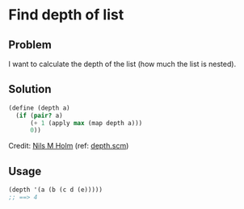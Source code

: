 # Find depth of list

## Problem

I want to calculate the depth of the list (how much the list is nested).

## Solution

```scheme
(define (depth a)
  (if (pair? a)
      (+ 1 (apply max (map depth a)))
      0))
```

Credit: [Nils M Holm](http://t3x.org/) (ref: [depth.scm](http://t3x.org/s9fes/depth.scm.html))

## Usage

```scheme
(depth '(a (b (c d (e)))))
;; ==> 4
```
